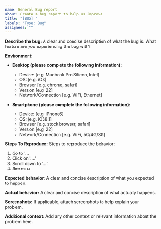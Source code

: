 ```yaml
---
name: General Bug report
about: Create a bug report to help us improve
title: "[BUG] "
labels: "Type: Bug"
assignees: ""
---
```


**Describe the bug:**
A clear and concise description of what the bug is. What feature are you experiencing the bug with?

**Environment:**

-   **Desktop (please complete the following information):**

    -   Device: [e.g. Macbook Pro Silicon, Intel]
    -   OS: [e.g. iOS]
    -   Browser [e.g. chrome, safari]
    -   Version [e.g. 22]
    -   Network/Connection [e.g. WiFi, Ethernet]

-   **Smartphone (please complete the following information):**
    -   Device: [e.g. iPhone6]
    -   OS: [e.g. iOS8.1]
    -   Browser [e.g. stock browser, safari]
    -   Version [e.g. 22]
    -   Network/Connection [e.g. WiFi, 5G/4G/3G]

**Steps To Reproduce:**
Steps to reproduce the behavior:

1. Go to '...'
2. Click on '....'
3. Scroll down to '....'
4. See error

**Expected behavior:**
A clear and concise description of what you expected to happen.

**Actual behavior:**
A clear and concise description of what actually happens.

**Screenshots:**
If applicable, attach screenshots to help explain your problem.

**Additional context:**
Add any other context or relevant information about the problem here.
